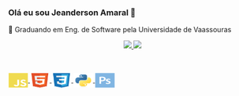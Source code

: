 ### Olá eu sou Jeanderson Amaral 👋

🌱 Graduando em Eng. de Software pela Universidade de Vaassouras

<div align="center">
  <a href="https://github.com/JeandersonAmaral">
  <img height="180em" src="https://github-readme-stats.vercel.app/api?username=JeandersonAmaral&show_icons=true&theme=tokyonight&include_all_commits=true&count_private=true"/>
  <img height="180em" src="https://github-readme-stats.vercel.app/api/top-langs/?username=JeandersonAmaral&layout=compact&langs_count=7&theme=tokyonight"/>
</div>
  
 ##
  
  <div style="display: inline_block"><br>
  <img align="center" alt="Rafa-Js" height="30" width="40" src="https://raw.githubusercontent.com/devicons/devicon/master/icons/javascript/javascript-plain.svg">
  <img align="center" alt="Rafa-HTML" height="30" width="40" src="https://raw.githubusercontent.com/devicons/devicon/master/icons/html5/html5-original.svg">
  <img align="center" alt="Rafa-CSS" height="30" width="40" src="https://raw.githubusercontent.com/devicons/devicon/master/icons/css3/css3-original.svg">
  <img align="center" alt="Rafa-Python" height="30" width="40" src="https://raw.githubusercontent.com/devicons/devicon/master/icons/python/python-original.svg">
   <img align="center" alt="Rafa-Python" height="30" width="40" src="https://raw.githubusercontent.com/devicons/devicon/master/icons/photoshop/photoshop-plain.svg">
</div>
